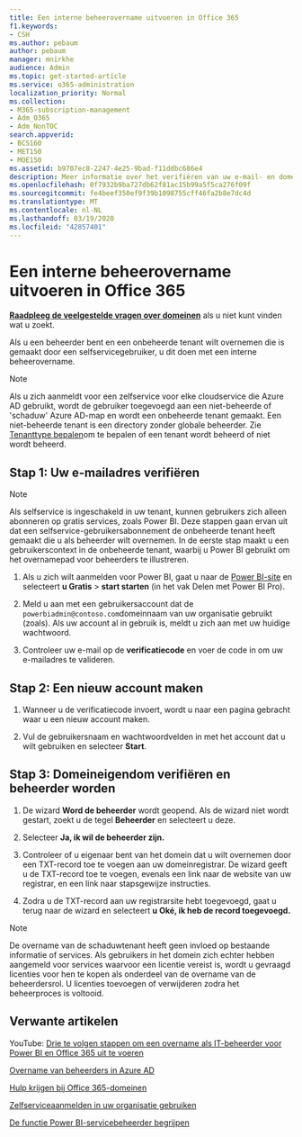 ```yaml
---
title: Een interne beheerovername uitvoeren in Office 365
f1.keywords:
- CSH
ms.author: pebaum
author: pebaum
manager: mnirkhe
audience: Admin
ms.topic: get-started-article
ms.service: o365-administration
localization_priority: Normal
ms.collection:
- M365-subscription-management
- Adm_O365
- Adm_NonTOC
search.appverid:
- BCS160
- MET150
- MOE150
ms.assetid: b9707ec8-2247-4e25-9bad-f11ddbc686e4
description: Meer informatie over het verifiëren van uw e-mail- en domeineigendom om een niet-beheerde tenant in Office 365 over te nemen
ms.openlocfilehash: 0f7932b9ba727db62f81ac15b99a5f5ca276f09f
ms.sourcegitcommit: fe4beef350ef9f39b1098755cff46fa2b8e7dc4d
ms.translationtype: MT
ms.contentlocale: nl-NL
ms.lasthandoff: 03/19/2020
ms.locfileid: "42857401"
---
```

# <a name="perform-an-internal-admin-takeover-in-office-365"></a>Een interne beheerovername uitvoeren in Office 365

 **[Raadpleeg de veelgestelde vragen over domeinen](../setup/domains-faq.md)** als u niet kunt vinden wat u zoekt. 

Als u een beheerder bent en een onbeheerde tenant wilt overnemen die is gemaakt door een selfservicegebruiker, u dit doen met een interne beheerovername.

> [!NOTE]
> Als u zich aanmeldt voor een zelfservice voor elke cloudservice die Azure AD gebruikt, wordt de gebruiker toegevoegd aan een niet-beheerde of 'schaduw' Azure AD-map en wordt een onbeheerde tenant gemaakt. Een niet-beheerde tenant is een directory zonder globale beheerder. Zie [Tenanttype bepalen](https://docs.microsoft.com/power-platform/admin/powerapps-gdpr-dsr-guide-systemlogs#determining-tenant-type)om te bepalen of een tenant wordt beheerd of niet wordt beheerd. 
  
## <a name="step-1-verify-your-email-address"></a>Stap 1: Uw e-mailadres verifiëren

> [!NOTE]
> Als selfservice is ingeschakeld in uw tenant, kunnen gebruikers zich alleen abonneren op gratis services, zoals Power BI. Deze stappen gaan ervan uit dat een selfservice-gebruikersabonnement de onbeheerde tenant heeft gemaakt die u als beheerder wilt overnemen. In de eerste stap maakt u een gebruikerscontext in de onbeheerde tenant, waarbij u Power BI gebruikt om het overnamepad voor beheerders te illustreren.

1. Als u zich wilt aanmelden voor Power BI, gaat u naar de [Power BI-site](https://powerbi.com) en selecteert **u Gratis** > **start starten** (in het vak Delen met Power BI Pro). 

2. Meld u aan met een gebruikersaccount dat de `powerbiadmin@contoso.com`domeinnaam van uw organisatie gebruikt (zoals). Als uw account al in gebruik is, meldt u zich aan met uw huidige wachtwoord.

3. Controleer uw e-mail op de **verificatiecode** en voer de code in om uw e-mailadres te valideren.
    
## <a name="step-2-create-a-new-account"></a>Stap 2: Een nieuw account maken

1. Wanneer u de verificatiecode invoert, wordt u naar een pagina gebracht waar u een nieuw account maken. 
    
2. Vul de gebruikersnaam en wachtwoordvelden in met het account dat u wilt gebruiken en selecteer **Start**. 
    
## <a name="step-3-verify-domain-ownership-and-become-the-admin"></a>Stap 3: Domeineigendom verifiëren en beheerder worden

1. De wizard **Word de beheerder** wordt geopend. Als de wizard niet wordt gestart, zoekt u de tegel **Beheerder** en selecteert u deze. 

2. Selecteer **Ja, ik wil de beheerder zijn.**

3. Controleer of u eigenaar bent van het domein dat u wilt overnemen door een TXT-record toe te voegen aan uw domeinregistrar. De wizard geeft u de TXT-record toe te voegen, evenals een link naar de website van uw registrar, en een link naar stapsgewijze instructies.
    
4. Zodra u de TXT-record aan uw registrarsite hebt toegevoegd, gaat u terug naar de wizard en selecteert **u Oké, ik heb de record toegevoegd.**
    
> [!NOTE]
> De overname van de schaduwtenant heeft geen invloed op bestaande informatie of services. Als gebruikers in het domein zich echter hebben aangemeld voor services waarvoor een licentie vereist is, wordt u gevraagd licenties voor hen te kopen als onderdeel van de overname van de beheerdersrol. U licenties toevoegen of verwijderen zodra het beheerproces is voltooid. 
  
## <a name="related-articles"></a>Verwante artikelen

YouTube: [Drie te volgen stappen om een overname als IT-beheerder voor Power BI en Office 365 uit te voeren](https://www.youtube.com/watch?v=xt5EsrQBZZk)

[Overname van beheerders in Azure AD](https://docs.microsoft.com/azure/active-directory/users-groups-roles/domains-admin-takeover)

[Hulp krijgen bij Office 365-domeinen](../get-help-with-domains/get-help-with-domains.yml)

[Zelfserviceaanmelden in uw organisatie gebruiken](self-service-sign-up.md)
  
[De functie Power BI-servicebeheerder begrijpen](https://docs.microsoft.com/power-bi/service-admin-role)

